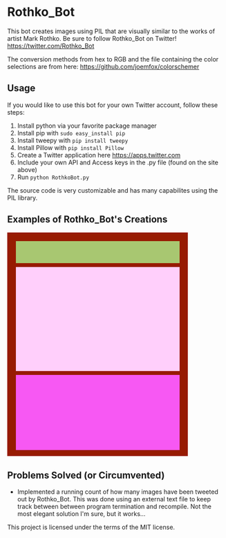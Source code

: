 # Rothko_Bot

This bot creates images using PIL that are visually similar to the works of artist Mark Rothko. 
Be sure to follow Rothko_Bot on Twitter! https://twitter.com/Rothko_Bot

The conversion methods from hex to RGB and the file containing the color selections are from here: https://github.com/joemfox/colorschemer

## Usage
If you would like to use this bot for your own Twitter account, follow these steps:

1. Install python via your favorite package manager
2. Install pip with `sudo easy_install pip`
3. Install tweepy with `pip install tweepy`
4. Install Pillow with `pip install Pillow`
4. Create a Twitter application here https://apps.twitter.com
5. Include your own API and Access keys in the .py file (found on the site above)
6. Run `python RothkoBot.py`

The source code is very customizable and has many capabilites using the PIL library.

## Examples of Rothko_Bot's Creations
![alt text](https://github.com/ZacharyDavis/RothkoBot/blob/master/Images/Rothko.gif)

## Problems Solved (or Circumvented)
- Implemented a running count of how many images have been tweeted out by Rothko_Bot. This was done using an external text file to keep track between between program termination and recompile. Not the most elegant solution I'm sure, but it works...

This project is licensed under the terms of the MIT license.
